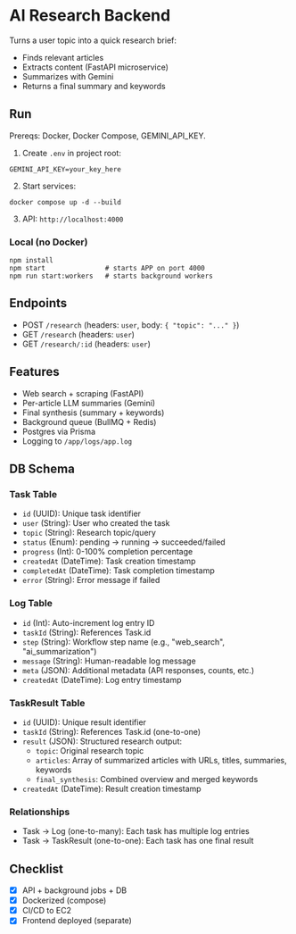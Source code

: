 # AI Research Backend

Turns a user topic into a quick research brief:
- Finds relevant articles
- Extracts content (FastAPI microservice)
- Summarizes with Gemini
- Returns a final summary and keywords

## Run

Prereqs: Docker, Docker Compose, GEMINI_API_KEY.

1) Create `.env` in project root:
```
GEMINI_API_KEY=your_key_here
```
2) Start services:
```
docker compose up -d --build
```
3) API: `http://localhost:4000`

### Local (no Docker)

```
npm install
npm start               # starts APP on port 4000
npm run start:workers   # starts background workers
```

## Endpoints

- POST `/research` (headers: `user`, body: `{ "topic": "..." }`)
- GET `/research` (headers: `user`)
- GET `/research/:id` (headers: `user`)

## Features

- Web search + scraping (FastAPI)
- Per-article LLM summaries (Gemini)
- Final synthesis (summary + keywords)
- Background queue (BullMQ + Redis)
- Postgres via Prisma
- Logging to `/app/logs/app.log`

## DB Schema

### Task Table
- `id` (UUID): Unique task identifier
- `user` (String): User who created the task
- `topic` (String): Research topic/query
- `status` (Enum): pending → running → succeeded/failed
- `progress` (Int): 0-100% completion percentage
- `createdAt` (DateTime): Task creation timestamp
- `completedAt` (DateTime): Task completion timestamp
- `error` (String): Error message if failed

### Log Table
- `id` (Int): Auto-increment log entry ID
- `taskId` (String): References Task.id
- `step` (String): Workflow step name (e.g., "web_search", "ai_summarization")
- `message` (String): Human-readable log message
- `meta` (JSON): Additional metadata (API responses, counts, etc.)
- `createdAt` (DateTime): Log entry timestamp

### TaskResult Table
- `id` (UUID): Unique result identifier
- `taskId` (String): References Task.id (one-to-one)
- `result` (JSON): Structured research output:
  - `topic`: Original research topic
  - `articles`: Array of summarized articles with URLs, titles, summaries, keywords
  - `final_synthesis`: Combined overview and merged keywords
- `createdAt` (DateTime): Result creation timestamp

### Relationships
- Task → Log (one-to-many): Each task has multiple log entries
- Task → TaskResult (one-to-one): Each task has one final result

## Checklist

- [x] API + background jobs + DB
- [x] Dockerized (compose)
- [x] CI/CD to EC2
- [x] Frontend deployed (separate)